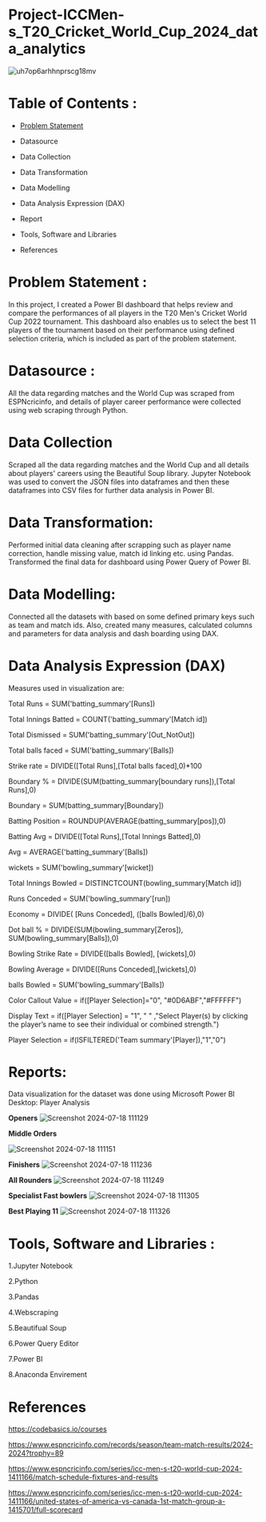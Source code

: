 # Project-ICCMen-s_T20_Cricket_World_Cup_2024_data_analytics
![uh7op6arhhnprscg18mv](https://github.com/user-attachments/assets/d9732b22-f937-4732-a8fb-a012ce39eff1)
# Table of Contents :

- [Problem Statement](https://github.com/JulesDimanche/Project-ICCMen-s_T20_Cricket_World_Cup_2024_data_analytics#Problem-Statement)

* Datasource

* Data Collection

* Data Transformation

* Data Modelling

* Data Analysis Expression (DAX)

* Report

* Tools, Software and Libraries

* References

# Problem Statement :
In this project, I created a Power BI dashboard that helps review and compare the performances of all players in the T20 Men's Cricket World Cup 2022 tournament. This dashboard also enables us to select the best 11 players of the tournament based on their performance using defined selection criteria, which is included as part of the problem statement.
# Datasource :
All the data regarding matches and the World Cup was scraped from ESPNcricinfo, and details of player career performance were collected using web scraping through Python.
# Data Collection
Scraped all the data regarding matches and the World Cup and all details about players' careers using the Beautiful Soup library. Jupyter Notebook was used to convert the JSON files into dataframes and then these dataframes into CSV files for further data analysis in Power BI. 
# Data Transformation:
Performed initial data cleaning after scrapping such as player name correction, handle missing value, match id linking etc. using Pandas. Transformed the final data for dashboard using Power Query of Power BI.
# Data Modelling:
Connected all the datasets with based on some defined primary keys such as team and match ids. Also, created many measures, calculated columns and parameters for data analysis and dash boarding using DAX.
# Data Analysis Expression (DAX)
Measures used in visualization are:

Total Runs = SUM('batting_summary'[Runs])

Total Innings Batted = COUNT('batting_summary'[Match id])

Total Dismissed = SUM('batting_summary'[Out_NotOut])

Total balls faced = SUM('batting_summary'[Balls])

Strike rate = DIVIDE([Total Runs],[Total balls faced],0)*100

Boundary % = DIVIDE(SUM(batting_summary[boundary runs]),[Total Runs],0)

Boundary = SUM(batting_summary[Boundary])

Batting Position = ROUNDUP(AVERAGE(batting_summary[pos]),0)

Batting Avg = DIVIDE([Total Runs],[Total Innings Batted],0)

Avg = AVERAGE('batting_summary'[Balls])

wickets = SUM('bowling_summary'[wicket])

Total Innings Bowled = DISTINCTCOUNT(bowling_summary[Match id])

Runs Conceded = SUM('bowling_summary'[run])

Economy = DIVIDE( [Runs Conceded], ([balls Bowled]/6),0)

Dot ball % = DIVIDE(SUM(bowling_summary[Zeros]), SUM(bowling_summary[Balls]),0)

Bowling Strike Rate = DIVIDE([balls Bowled], [wickets],0)

Bowling Average = DIVIDE([Runs Conceded],[wickets],0)

balls Bowled = SUM('bowling_summary'[Balls])

Color Callout Value = if([Player Selection]="0", "#0D6ABF","#FFFFFF")

Display Text = if([Player Selection] = "1", " " ,"Select Player(s) by clicking 
the player’s name to see their individual or combined strength.")

Player Selection = if(ISFILTERED('Team summary'[Player]),"1","0") 

# Reports:
Data visualization for the dataset was done using Microsoft Power BI Desktop:
Player Analysis

**Openers**
 ![Screenshot 2024-07-18 111129](https://github.com/user-attachments/assets/5e63b676-5039-4a1a-a1d1-943669c60235)

**Middle Orders**

![Screenshot 2024-07-18 111151](https://github.com/user-attachments/assets/3b73b449-0eea-45db-ac8a-1ce4c8e0ee01)

**Finishers** ![Screenshot 2024-07-18 111236](https://github.com/user-attachments/assets/b6773bbf-3a2d-4091-8361-5c2948fbf602)

**All Rounders** ![Screenshot 2024-07-18 111249](https://github.com/user-attachments/assets/587b31f4-ff0f-4bd0-b910-451c075168fa)

**Specialist Fast bowlers** ![Screenshot 2024-07-18 111305](https://github.com/user-attachments/assets/e44938b6-c4e6-453a-a25c-5082302ad01e)

**Best Playing 11** ![Screenshot 2024-07-18 111326](https://github.com/user-attachments/assets/2b062a50-c5e0-4830-87be-271ac2fee584)

# Tools, Software and Libraries :
1.Jupyter Notebook

2.Python

3.Pandas

4.Webscraping

5.Beautifual Soup

6.Power Query Editor

7.Power BI

8.Anaconda Envirement
# References
https://codebasics.io/courses

https://www.espncricinfo.com/records/season/team-match-results/2024-2024?trophy=89

https://www.espncricinfo.com/series/icc-men-s-t20-world-cup-2024-1411166/match-schedule-fixtures-and-results

https://www.espncricinfo.com/series/icc-men-s-t20-world-cup-2024-1411166/united-states-of-america-vs-canada-1st-match-group-a-1415701/full-scorecard

